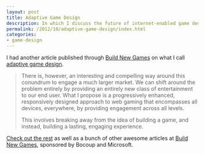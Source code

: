 ```yaml
---
layout: post
title: Adaptive Game Design
description: In which I discuss the future of internet-enabled game design.
permalink: /2012/10/adaptive-game-design/index.html
categories:
- game-design
---
```


I had another article published through [Build New Games](http://buildnewgames.com/)
on what I call [adaptive game design](http://buildnewgames.com/a-study-in-adaptive-game-design/).

> There is, however, an interesting and compelling way around this conundrum to engage a much larger market. We can shift around the problem entirely by providing an entirely new class of entertainment to our end user. What I propose is a progressively enhanced, responsively designed approach to web gaming that encompasses all devices, everywhere, by providing engagement across all levels.
> 
> This involves breaking away from the idea of building a game, and instead, building a lasting, engaging experience.

[Check out the rest](http://buildnewgames.com/a-study-in-adaptive-game-design/) as well as a bunch
of other awesome articles at [Build New Games](http://buildnewgames.com/),
sponsored by Bocoup and Microsoft.
